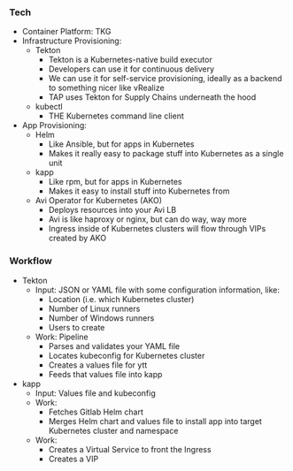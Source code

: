 ### Tech

- Container Platform: TKG
- Infrastructure Provisioning:
    - Tekton
        - Tekton is a Kubernetes-native build executor
        - Developers can use it for continuous delivery
        - We can use it for self-service provisioning, ideally as a backend to something nicer like vRealize
        - TAP uses Tekton for Supply Chains underneath the hood
    - kubectl
        - THE Kubernetes command line client
- App Provisioning:
    - Helm
        - Like Ansible, but for apps in Kubernetes
        - Makes it really easy to package stuff into Kubernetes as a single unit
    - kapp
        - Like rpm, but for apps in Kubernetes
        - Makes it easy to install stuff into Kubernetes from 
    - Avi Operator for Kubernetes (AKO)
        - Deploys resources into your Avi LB
        - Avi is like haproxy or nginx, but can do way, way more
        - Ingress inside of Kubernetes clusters will flow through VIPs created by AKO

### Workflow

- Tekton
    - Input: JSON or YAML file with some configuration information, like:
        - Location (i.e. which Kubernetes cluster)
        - Number of Linux runners
        - Number of Windows runners
        - Users to create
    - Work: Pipeline
        - Parses and validates your YAML file
        - Locates kubeconfig for Kubernetes cluster
        - Creates a values file for ytt
        - Feeds that values file into kapp
- kapp
    - Input: Values file and kubeconfig
    - Work:
        - Fetches Gitlab Helm chart
        - Merges Helm chart and values file to install app into target Kubernetes cluster and namespace
    - Work:
        - Creates a Virtual Service to front the Ingress
        - Creates a VIP
